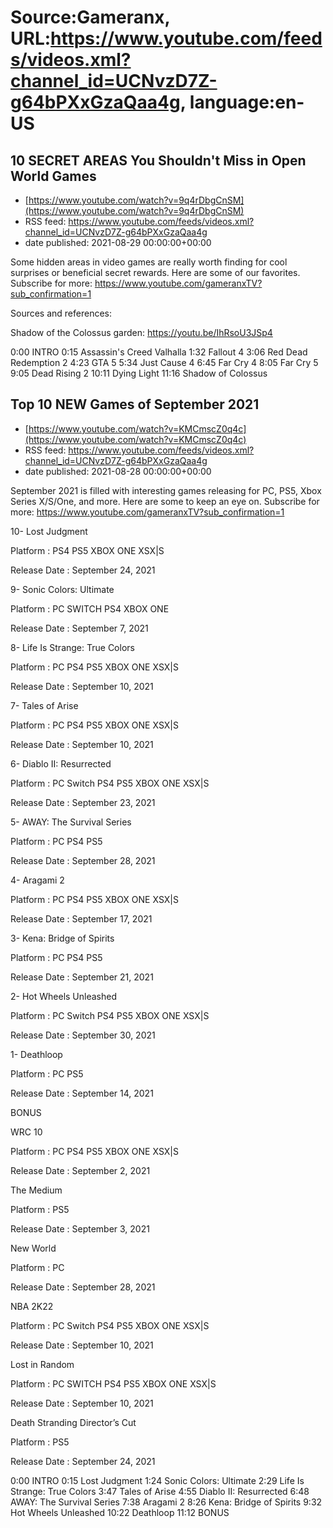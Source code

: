# Source:Gameranx, URL:https://www.youtube.com/feeds/videos.xml?channel_id=UCNvzD7Z-g64bPXxGzaQaa4g, language:en-US

## 10 SECRET AREAS You Shouldn't Miss in Open World Games
 - [https://www.youtube.com/watch?v=9q4rDbgCnSM](https://www.youtube.com/watch?v=9q4rDbgCnSM)
 - RSS feed: https://www.youtube.com/feeds/videos.xml?channel_id=UCNvzD7Z-g64bPXxGzaQaa4g
 - date published: 2021-08-29 00:00:00+00:00

Some hidden areas in video games are really worth finding for cool surprises or beneficial secret rewards. Here are some of our favorites.
Subscribe for more: https://www.youtube.com/gameranxTV?sub_confirmation=1


Sources and references:

Shadow of the Colossus garden: https://youtu.be/IhRsoU3JSp4


0:00 INTRO
0:15 Assassin's Creed Valhalla
1:32 Fallout 4
3:06 Red Dead Redemption 2
4:23 GTA 5
5:34 Just Cause 4
6:45 Far Cry 4
8:05 Far Cry 5
9:05 Dead Rising 2
10:11 Dying Light
11:16  Shadow of Colossus

## Top 10 NEW Games of September 2021
 - [https://www.youtube.com/watch?v=KMCmscZ0q4c](https://www.youtube.com/watch?v=KMCmscZ0q4c)
 - RSS feed: https://www.youtube.com/feeds/videos.xml?channel_id=UCNvzD7Z-g64bPXxGzaQaa4g
 - date published: 2021-08-28 00:00:00+00:00

September 2021 is filled with interesting games releasing for PC, PS5, Xbox Series X/S/One, and more. Here are some to keep an eye on.
Subscribe for more: https://www.youtube.com/gameranxTV?sub_confirmation=1

10- Lost Judgment 

Platform : PS4 PS5 XBOX ONE XSX|S 

Release Date : September 24, 2021



9- Sonic Colors: Ultimate

Platform : PC SWITCH PS4 XBOX ONE

Release Date : September 7, 2021



8- Life Is Strange: True Colors

Platform : PC PS4 PS5 XBOX ONE XSX|S

Release Date : September 10, 2021



7- Tales of Arise

Platform : PC PS4 PS5 XBOX ONE XSX|S

Release Date : September 10, 2021



6- Diablo II: Resurrected

Platform : PC Switch PS4 PS5 XBOX ONE XSX|S 

Release Date : September 23, 2021



5- AWAY: The Survival Series

Platform : PC PS4 PS5

Release Date : September 28, 2021



4- Aragami 2

Platform : PC PS4 PS5 XBOX ONE XSX|S

Release Date : September 17, 2021



3- Kena: Bridge of Spirits

Platform : PC PS4 PS5

Release Date : September 21, 2021



2- Hot Wheels Unleashed 

Platform : PC Switch PS4 PS5 XBOX ONE XSX|S 

Release Date : September 30, 2021



1- Deathloop

Platform : PC PS5

Release Date : September 14, 2021





BONUS



WRC 10

Platform : PC PS4 PS5 XBOX ONE XSX|S

Release Date : September 2, 2021



The Medium

Platform : PS5

Release Date : September 3, 2021



New World

Platform : PC

Release Date : September 28, 2021



NBA 2K22

Platform : PC Switch PS4 PS5 XBOX ONE XSX|S 

Release Date : September 10, 2021



Lost in Random

Platform : PC SWITCH PS4 PS5 XBOX ONE XSX|S

Release Date : September 10, 2021



Death Stranding Director’s Cut

Platform : PS5

Release Date : September 24, 2021


0:00 INTRO
0:15 Lost Judgment 
1:24 Sonic Colors: Ultimate
2:29 Life Is Strange: True Colors
3:47 Tales of Arise
4:55 Diablo II: Resurrected
6:48 AWAY: The Survival Series
7:38 Aragami 2
8:26 Kena: Bridge of Spirits
9:32 Hot Wheels Unleashed 
10:22  Deathloop 
11:12 BONUS

